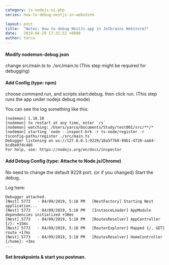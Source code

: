 ```yaml
---
category: js-nodejs-ui-php
series: how-to-debug-nestjs-in-webstorm

layout: post 
title:  "Notes: How to debug NestJs app in Jetbrains Webstorm?"
date:   2019-04-29 17:31:52 +0800
author: Yarco
---
```


#### Modify nodemon-debug.json
change src/main.ts to ./src/main.ts
(This step might be required for debugging)

#### Add Config (type: npm)
choose command run, and scripts start:debug.
then click run.
(This step runs the app under nodejs debug mode)

You can see the log something like this:
```
[nodemon] 1.18.10
[nodemon] to restart at any time, enter `rs`
[nodemon] watching: /Users/yarco/Documents/Study/test001/src/**/*
[nodemon] starting `node --inspect-brk -r ts-node/register -r tsconfig-paths/register ./src/main.ts`
Debugger listening on ws://127.0.0.1:9229/18a5f7b0-99b1-4720-aa64-bcdbe0fdc486
For help, see: https://nodejs.org/en/docs/inspector
```

#### Add Debug Config (type: Attache to Node.js/Chrome)
No need to change the default 9229 port. (or if you changed)
Start the debug.

Log here:
```
Debugger attached.
[Nest] 5773   - 04/09/2019, 5:18 PM   [NestFactory] Starting Nest application...
[Nest] 5773   - 04/09/2019, 5:18 PM   [InstanceLoader] AppModule dependencies initialized +38ms
[Nest] 5773   - 04/09/2019, 5:18 PM   [RoutesResolver] AppController {/}: +15ms
[Nest] 5773   - 04/09/2019, 5:18 PM   [RouterExplorer] Mapped {/, GET} route +17ms
[Nest] 5773   - 04/09/2019, 5:18 PM   [RoutesResolver] HomeController {/home}: +3ms
...
```

#### Set breakpoints & start you postman.
